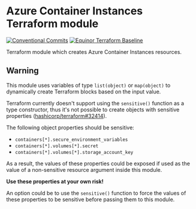 # Azure Container Instances Terraform module

[![Conventional Commits](https://img.shields.io/badge/Conventional%20Commits-1.0.0-yellow.svg)](https://conventionalcommits.org)
[![Equinor Terraform Baseline](https://img.shields.io/badge/Equinor%20Terraform%20Baseline-1.0.0-blueviolet)](https://github.com/equinor/terraform-baseline)

Terraform module which creates Azure Container Instances resources.

## Warning

This module uses variables of type `list(object)` or `map(object)` to dynamically create Terraform blocks based on the input value.

Terraform currently doesn't support using the `sensitive()` function as a type constructor, thus it's not possible to create objects with sensitive properties ([hashicorp/terraform#32414](https://github.com/hashicorp/terraform/issues/32414)).

The following object properties should be sensitive:

- `containers[*].secure_environment_variables`
- `containers[*].volumes[*].secret`
- `containers[*].volumes[*].storage_account_key`

As a result, the values of these properties could be exposed if used as the value of a non-sensitive resource argument inside this module.

**Use these properties at your own risk!**

An option could be to use the `sensitive()` function to force the values of these properties to be sensitive before passing them to this module.
